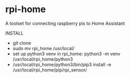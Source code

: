 # rpi-home
A toolset for connecting raspberry pis to Home Assistant

INSTALL
- git clone
- sudo mv rpi_home /usr/local/
- set up python3 venv in rpi_home: python3 -m venv /usr/local/rpi_home/python3
- /usr/local/rpi_home/python3/bin/pip3 install -e /usr/local/rpi_home/pip/rpi_sensor/
